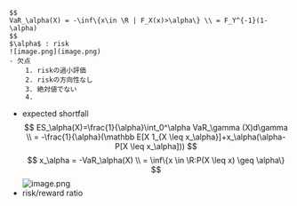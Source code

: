     $$
    VaR_\alpha(X) = -\inf\{x\in \R | F_X(x)>\alpha\} \\ = F_Y^{-1}(1-\alpha)
    $$
    $\alpha$ : risk
    ![image.png](image.png)
    - 欠点
        1. riskの過小評価
        2. riskの方向性なし
        3. 絶対値でない
        4. 
- expected shortfall
    $$
    ES_\alpha(X)=\frac{1}{\alpha}\int_0^\alpha VaR_\gamma (X)d\gamma \\
    = -\frac{1}{\alpha}(\mathbb E[X 1_{X \leq x_\alpha}]+x_\alpha(\alpha-P[X \leq x_\alpha]))
    $$
    $$
    x_\alpha = -VaR_\alpha(X) \\ = \inf\{x \in \R:P(X \leq x) \geq \alpha\}
    $$
    ![image.png](image%201.png)
- risk/reward ratio